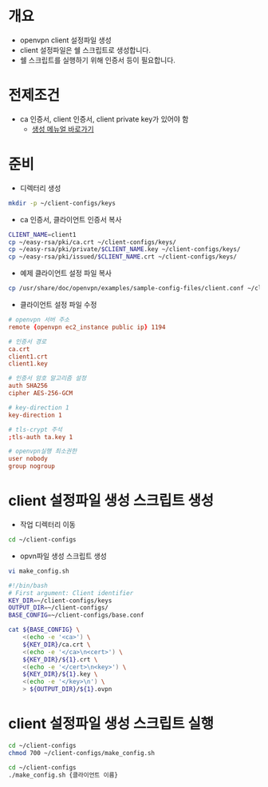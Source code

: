 # 개요
* openvpn client 설정파일 생성
* client 설정파일은 쉘 스크립트로 생성합니다.
* 쉘 스크립트를 실행하기 위해 인증서 등이 필요합니다.

# 전제조건
* ca 인증서, client 인증서, client private key가 있어야 함
    * [생성 메뉴얼 바로가기](./issue_certificate.md)

# 준비
* 디렉터리 생성
```bash
mkdir -p ~/client-configs/keys
```

* ca 인증서, 클라이언트 인증서 복사
```bash
CLIENT_NAME=client1
cp ~/easy-rsa/pki/ca.crt ~/client-configs/keys/
cp ~/easy-rsa/pki/private/$CLIENT_NAME.key ~/client-configs/keys/
cp ~/easy-rsa/pki/issued/$CLIENT_NAME.crt ~/client-configs/keys/
```

* 예제 클라이언트 설정 파일 복사
```bash
cp /usr/share/doc/openvpn/examples/sample-config-files/client.conf ~/client-configs/base.conf
```

* 클라이언트 설정 파일 수정
```conf
# openvpn 서버 주소
remote {openvpn ec2_instance public ip} 1194

# 인증서 경로
ca.crt
client1.crt
client1.key

# 인증서 암호 알고리즘 설정
auth SHA256
cipher AES-256-GCM

# key-direction 1
key-direction 1

# tls-crypt 주석
;tls-auth ta.key 1

# openvpn실행 최소권한
user nobody
group nogroup
```

# client 설정파일 생성 스크립트 생성
* 작업 디렉터리 이동
```bash
cd ~/client-configs
```

* opvn파일 생성 스크립트 생성
```bash
vi make_config.sh
```

```bash
#!/bin/bash
# First argument: Client identifier
KEY_DIR=~/client-configs/keys
OUTPUT_DIR=~/client-configs/
BASE_CONFIG=~/client-configs/base.conf

cat ${BASE_CONFIG} \
    <(echo -e '<ca>') \
    ${KEY_DIR}/ca.crt \
    <(echo -e '</ca>\n<cert>') \
    ${KEY_DIR}/${1}.crt \
    <(echo -e '</cert>\n<key>') \
    ${KEY_DIR}/${1}.key \
    <(echo -e '</key>\n') \
    > ${OUTPUT_DIR}/${1}.ovpn
```

# client 설정파일 생성 스크립트 실행
```bash
cd ~/client-configs
chmod 700 ~/client-configs/make_config.sh
```

```bash
cd ~/client-configs
./make_config.sh {클라이언트 이름}
```
